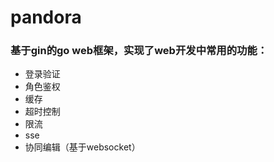 # pandora
### 基于gin的go web框架，实现了web开发中常用的功能：
- 登录验证
- 角色鉴权
- 缓存
- 超时控制
- 限流
- sse
- 协同编辑（基于websocket）
